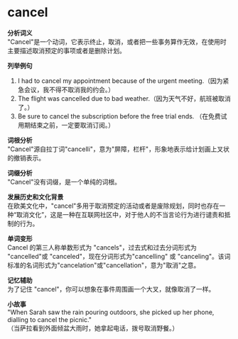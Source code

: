 # cancel

**分析词义**  
"Cancel"是一个动词，它表示终止，取消，或者把一些事务算作无效，在使用时主要描述取消预定的事项或者是删除计划。

  

**列举例句**

  

1.  I had to cancel my appointment because of the urgent meeting.（因为紧急会议，我不得不取消我的约会。）
2.  The flight was cancelled due to bad weather.（因为天气不好，航班被取消了。）
3.  Be sure to cancel the subscription before the free trial ends. （在免费试用期结束之前，一定要取消订阅。）

  

**词根分析**  
"Cancel"源自拉丁词"cancelli"，意为"屏障，栏杆"，形象地表示给计划画上叉状的撤销表示。

  

**词缀分析**  
"Cancel"没有词缀，是一个单纯的词根。

  

**发展历史和文化背景**  
在欧美文化中，"cancel"多用于取消预定的活动或者是废除规划，同时也存在一种“取消文化”，这是一种在互联网社区中，对于他人的不当言论行为进行谴责和抵制的行为。

  

**单词变形**  
Cancel 的第三人称单数形式为 "cancels"，过去式和过去分词形式为 "cancelled"或 "canceled"，现在分词形式为"cancelling" 或 "canceling"。该词标准的名词形式为"cancelation"或"cancellation"，意为"取消"之意。

  

**记忆辅助**  
为了记住 "cancel"，你可以想象在事件周围画一个大叉，就像取消了一样。

  

**小故事**  
"When Sarah saw the rain pouring outdoors, she picked up her phone, dialling to cancel the picnic."  
（当萨拉看到外面倾盆大雨时，她拿起电话，拨号取消野餐。）

